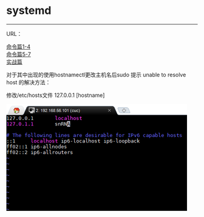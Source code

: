 # systemd   
----   
  
URL：   

[命令篇1-4](https://asciinema.org/a/3qfkymkg3d52m6ec2mfpl0cpm)  
[命令篇5-7](https://asciinema.org/a/dvnln31xn9hiq1zgrthmzdzjh)   
[实战篇](https://asciinema.org/a/74ynipc4xtjx2cutovglt6e3n)   
  
对于其中出现的使用hostnamectl更改主机名后sudo 提示 unable to resolve host 的解决方法：   

修改/etc/hosts文件   127.0.0.1 [hostname]   
  
![修改图片](1.PNG)